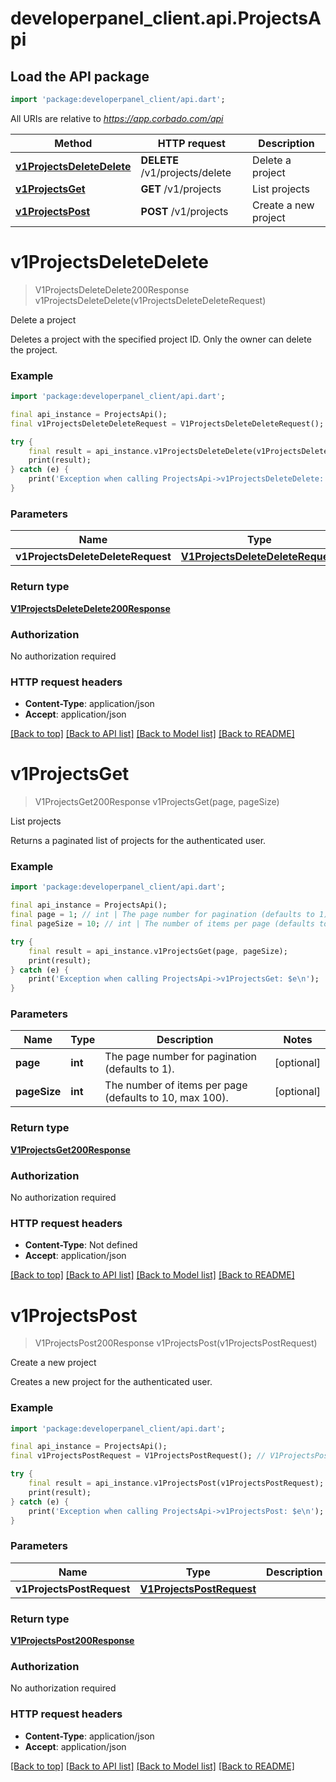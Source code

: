 # developerpanel_client.api.ProjectsApi

## Load the API package
```dart
import 'package:developerpanel_client/api.dart';
```

All URIs are relative to *https://app.corbado.com/api*

Method | HTTP request | Description
------------- | ------------- | -------------
[**v1ProjectsDeleteDelete**](ProjectsApi.md#v1projectsdeletedelete) | **DELETE** /v1/projects/delete | Delete a project
[**v1ProjectsGet**](ProjectsApi.md#v1projectsget) | **GET** /v1/projects | List projects
[**v1ProjectsPost**](ProjectsApi.md#v1projectspost) | **POST** /v1/projects | Create a new project


# **v1ProjectsDeleteDelete**
> V1ProjectsDeleteDelete200Response v1ProjectsDeleteDelete(v1ProjectsDeleteDeleteRequest)

Delete a project

Deletes a project with the specified project ID. Only the owner can delete the project.

### Example
```dart
import 'package:developerpanel_client/api.dart';

final api_instance = ProjectsApi();
final v1ProjectsDeleteDeleteRequest = V1ProjectsDeleteDeleteRequest(); // V1ProjectsDeleteDeleteRequest | 

try {
    final result = api_instance.v1ProjectsDeleteDelete(v1ProjectsDeleteDeleteRequest);
    print(result);
} catch (e) {
    print('Exception when calling ProjectsApi->v1ProjectsDeleteDelete: $e\n');
}
```

### Parameters

Name | Type | Description  | Notes
------------- | ------------- | ------------- | -------------
 **v1ProjectsDeleteDeleteRequest** | [**V1ProjectsDeleteDeleteRequest**](V1ProjectsDeleteDeleteRequest.md)|  | 

### Return type

[**V1ProjectsDeleteDelete200Response**](V1ProjectsDeleteDelete200Response.md)

### Authorization

No authorization required

### HTTP request headers

 - **Content-Type**: application/json
 - **Accept**: application/json

[[Back to top]](#) [[Back to API list]](../README.md#documentation-for-api-endpoints) [[Back to Model list]](../README.md#documentation-for-models) [[Back to README]](../README.md)

# **v1ProjectsGet**
> V1ProjectsGet200Response v1ProjectsGet(page, pageSize)

List projects

Returns a paginated list of projects for the authenticated user.

### Example
```dart
import 'package:developerpanel_client/api.dart';

final api_instance = ProjectsApi();
final page = 1; // int | The page number for pagination (defaults to 1).
final pageSize = 10; // int | The number of items per page (defaults to 10, max 100).

try {
    final result = api_instance.v1ProjectsGet(page, pageSize);
    print(result);
} catch (e) {
    print('Exception when calling ProjectsApi->v1ProjectsGet: $e\n');
}
```

### Parameters

Name | Type | Description  | Notes
------------- | ------------- | ------------- | -------------
 **page** | **int**| The page number for pagination (defaults to 1). | [optional] 
 **pageSize** | **int**| The number of items per page (defaults to 10, max 100). | [optional] 

### Return type

[**V1ProjectsGet200Response**](V1ProjectsGet200Response.md)

### Authorization

No authorization required

### HTTP request headers

 - **Content-Type**: Not defined
 - **Accept**: application/json

[[Back to top]](#) [[Back to API list]](../README.md#documentation-for-api-endpoints) [[Back to Model list]](../README.md#documentation-for-models) [[Back to README]](../README.md)

# **v1ProjectsPost**
> V1ProjectsPost200Response v1ProjectsPost(v1ProjectsPostRequest)

Create a new project

Creates a new project for the authenticated user.

### Example
```dart
import 'package:developerpanel_client/api.dart';

final api_instance = ProjectsApi();
final v1ProjectsPostRequest = V1ProjectsPostRequest(); // V1ProjectsPostRequest | 

try {
    final result = api_instance.v1ProjectsPost(v1ProjectsPostRequest);
    print(result);
} catch (e) {
    print('Exception when calling ProjectsApi->v1ProjectsPost: $e\n');
}
```

### Parameters

Name | Type | Description  | Notes
------------- | ------------- | ------------- | -------------
 **v1ProjectsPostRequest** | [**V1ProjectsPostRequest**](V1ProjectsPostRequest.md)|  | 

### Return type

[**V1ProjectsPost200Response**](V1ProjectsPost200Response.md)

### Authorization

No authorization required

### HTTP request headers

 - **Content-Type**: application/json
 - **Accept**: application/json

[[Back to top]](#) [[Back to API list]](../README.md#documentation-for-api-endpoints) [[Back to Model list]](../README.md#documentation-for-models) [[Back to README]](../README.md)

